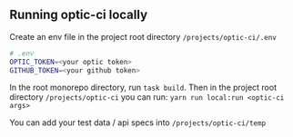 ## Running optic-ci locally

Create an env file in the project root directory `/projects/optic-ci/.env`
```bash
# .env
OPTIC_TOKEN=<your optic token>
GITHUB_TOKEN=<your github token>
```

In the root monorepo directory, run `task build`. Then in the project root directory `/projects/optic-ci` you can run: `yarn run local:run <optic-ci args>`

You can add your test data / api specs into `/projects/optic-ci/temp`